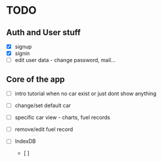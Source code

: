 # TODO

## Auth and User stuff
- [x] signup
- [x] signin
- [ ] edit user data - change password, mail...

## Core of the app
- [ ] intro tutorial when no car exist or just dont show anything
- [ ] change/set default car
- [ ] specific car view - charts, fuel records
- [ ] remove/edit fuel record

- [ ] IndexDB
  - [ ] 
